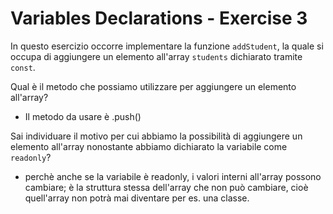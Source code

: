 # Variables Declarations - Exercise 3

In questo esercizio occorre implementare la funzione `addStudent`, la quale si occupa di aggiungere un elemento all'array `students` dichiarato tramite `const`.

Qual è il metodo che possiamo utilizzare per aggiungere un elemento all'array?

- Il metodo da usare è .push()

Sai individuare il motivo per cui abbiamo la possibilità di aggiungere un elemento all'array nonostante abbiamo dichiarato la variabile come `readonly`?

- perchè anche se la variabile è readonly, i valori interni all'array possono cambiare; è la struttura stessa dell'array che non può cambiare, cioè quell'array non potrà mai diventare per es. una classe.
